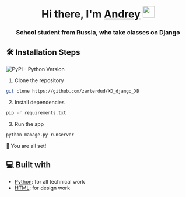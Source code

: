 <h1 align="center">Hi there, I'm <a href="https://vk.com/zarter_dud" target="_blank">Andrey</a> 
<img src="https://github.com/blackcater/blackcater/raw/main/images/Hi.gif" height="32"/></h1>
<h3 align="center">School student from Russia, who take classes on Django</h3>

## 🛠️ Installation Steps

![PyPI - Python Version](https://img.shields.io/pypi/pyversions/django)




1. Clone the repository

```bash
git clone https://github.com/zarterdud/XD_django_XD
```

2. Install dependencies

```python
pip -r requirements.txt
```

3. Run the app

```python
python manage.py runserver
```

🌟 You are all set!

## 💻 Built with

- [Python](https://www.python.org/): for all technical work
- [HTML](https://www.w3.org/html/): for design work
